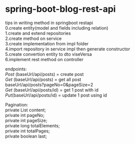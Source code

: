 # spring-boot-blog-rest-api


tips in writing method in springboot  restapi<br>
0.create entity(model and fields including relation)<br>
1.create and extend repositories<br>
2.create method on service<br>
3.create implementation from impl folder<br>
4.import repository in service impl then generate constructor<br>5.create convertion entity to dto viseVersa<br>
6.implement rest method on controller


endpoints:<br>
*Post* (baseUrl/api/posts)  = create post<br>
*Get* (baseUrl/api/posts) = get all post<br>
        baseUrl/api/posts?pageNo=0&pageSize=2<br>
*Get* (baseUrl/api/posts/id) = get 1 post with id<br>
*Put*(baseUrl/api/posts/id) = update 1 post using id


Pagination:<br>
private List<Post> content;<br>
private int pageNo;<br>
private int pageSize;<br>
private long totalElements;<br>
private int totalPages;<br>
private boolean last;<br>
